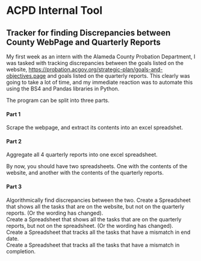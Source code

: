 # ACPD Internal Tool 
## Tracker for finding Discrepancies between County WebPage and Quarterly Reports

My first week as an intern with the Alameda County Probation Department, I was tasked with tracking discrepancies between the goals listed on the website, 
https://probation.acgov.org/strategic-plan/goals-and-objectives.page
and goals listed on the quarterly reports. This clearly was going to take a lot of time, and my immediate reaction was to automate this using the BS4 and Pandas libraries in Python. 

The program can be split into three parts. 

#### Part 1 
Scrape the webpage, and extract its contents into an excel spreadshet. 

#### Part 2 
Aggregate all 4 quarterly reports into one excel spreadsheet. 

By now, you should have two spreadsheets. One with the contents of the website, and another with the contents of the quarterly reports. 

#### Part 3 
Algorithmically find discrepancies between the two. 
Create a Spreadsheet that shows all the tasks that are on the website, but not on the quarterly reports. (Or the wording has changed).  
Create a Spreadsheet that shows all the tasks that are on the quarterly reports, but not on the spreadsheet. (Or the wording has changed).  
Create a Spreadsheet that tracks all the tasks that have a mismatch in end date.   
Create a Spreadsheet that tracks all the tasks that have a mismatch in completion.  


